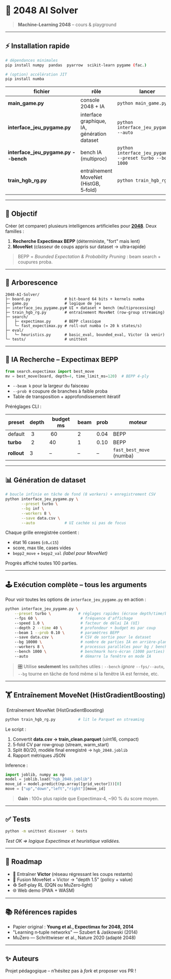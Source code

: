# 🧠 2048 AI Solver

> **Machine‑Learning 2048** – cours & playground

---

## ⚡ Installation rapide

```bash
# dépendances minimales
pip install numpy  pandas  pyarrow  scikit‑learn pygame (fac.)

# (option) accélération JIT
pip install numba
```

| fichier                               | rôle                                        | lancer                                                       |
| ------------------------------------- | ------------------------------------------- | ------------------------------------------------------------ |
| **main\_game.py**                     | console 2048 + IA                           | `python main_game.py`                                        |
| **interface\_jeu\_pygame.py**         | interface graphique, IA, génération dataset | `python interface_jeu_pygame.py --auto`                      |
| **interface\_jeu\_pygame.py --bench** | bench IA (multiproc)                        | `python interface_jeu_pygame.py --preset turbo --bench 1000` |
| **train\_hgb\_rg.py**                 | entraînement MoveNet (HistGB, 5‑fold)       | `python train_hgb_rg.py`                                     |

---

## 🎯 Objectif

Créer (et comparer) plusieurs intelligences artificielles pour [**2048**](https://play2048.co). Deux familles :

1. **Recherche Expectimax BEPP** (déterministe, "fort" mais lent)
2. **MoveNet** (classeur de coups appris sur dataset → ultra‑rapide)

> BEPP = *Bounded Expectation & Probability Pruning* : beam search + coupures proba.

---

## 🧱 Arborescence

```
2048-AI-Solver/
├─ board.py               # bit‑board 64 bits + kernels numba
├─ game.py                # logique de jeu
├─ interface_jeu_pygame.py# UI + dataset + bench (multiprocessing)
├─ train_hgb_rg.py        # entraînement MoveNet (row‑group streaming)
├─ search/
│   ├─ expectimax.py      # BEPP classique
│   └─ fast_expectimax.py # roll‑out numba (≈ 20 k states/s)
├─ eval/
│   └─ heuristics.py      # basic_eval, bounded_eval, Victor (à venir)
└─ tests/                 # unittest
```

---

## 🤖 IA Recherche – Expectimax BEPP

```python
from search.expectimax import best_move
mv = best_move(board, depth=4, time_limit_ms=120)  # BEPP 4‑ply
```

- `--beam k` pour la largeur du faisceau
- `--prob θ`  coupure de branches à faible proba
- Table de transposition + approfondissement itératif

Préréglages CLI :

| preset      | depth | budget ms | beam | prob | moteur                   |
| ----------- | ----- | --------- | ---- | ---- | ------------------------ |
| default     |  3    |  60       | 2    | 0.04 | BEPP                     |
| **turbo**   |  2    | 40        | 1    | 0.10 | BEPP                     |
| **rollout** | 3     | –         | –    | –    | `fast_best_move` (numba) |

---

## 📊 Génération de dataset

```bash
# boucle infinie en tâche de fond (8 workers) + enregistrement CSV
python interface_jeu_pygame.py \
       --preset turbo \
       --bg inf \
       --workers 8 \
       --save data.csv \
       --auto             # UI cachée si pas de focus
```

Chaque grille enregistrée contient :

- état 16 cases (`c0…c15`)
- score, max tile, cases vides
- `bepp2_move`  + `bepp2_val`  *(label pour MoveNet)*

Progrès affiché toutes 100 parties.

---

## 🕹️ Exécution complète – **tous les arguments**

Pour voir toutes les options de `interface_jeu_pygame.py` en action :

```bash
python interface_jeu_pygame.py \
    --preset turbo \            # réglages rapides (écrase depth/time/beam/prob)
    --fps 60 \                   # fréquence d'affichage
    --speed 1.0 \                # facteur de délai IA (UI)
    --depth 2 --time 40 \        # profondeur + budget ms par coup
    --beam 1 --prob 0.10 \       # paramètres BEPP
    --save data.csv \            # CSV de sortie pour le dataset
    --bg 10000 \                 # nombre de parties IA en arrière‑plan ("inf" pour infini)
    --workers 8 \                # processus parallèles pour bg / bench
    --bench 1000 \               # benchmark hors‑écran (1000 parties)
    --auto                       # démarre la fenêtre en mode IA
```

> 🎛️ Utilise **seulement** les switches utiles : `--bench` *ignore* `--fps/--auto`, `--bg` tourne en tâche de fond même si la fenêtre IA est fermée, etc.

---

## 🏋️ Entraînement MoveNet (HistGradientBoosting)

 Entraînement MoveNet (HistGradientBoosting)

```bash
python train_hgb_rg.py          # lit le Parquet en streaming
```

Le script :

1. Convertit **data.csv → train\_clean.parquet** (uint16, compact)
2. 5‑fold CV par row‑group (stream, warm\_start)
3. Split 80/20, modèle final enregistré → `hgb_2048.joblib`
4. Rapport métriques JSON

Inference :

```python
import joblib, numpy as np
model = joblib.load("hgb_2048.joblib")
move_id = model.predict(np.array([grid_vector]))[0]
move = ["up","down","left","right"][move_id]
```

> **Gain** : 100× plus rapide que Expectimax‑4, \~90 % du score moyen.

---

## ✅ Tests

```bash
python -m unittest discover -s tests
```

*Test OK ⇒ logique Expectimax et heuristique validées.*

---

## 🚀 Roadmap

- 🔬 Entraîner **Victor** (réseau régressant les coups restants)
- 🤝 Fusion MoveNet + Victor → "depth 1.5" (policy + value)
- ♻️ Self‑play RL (DQN ou MuZero‑light)
- 🌐 Web demo (PWA + WASM)

---

## 📚 Références rapides

- Papier original : **Young et al., Expectimax for 2048, 2014**
- "Learning n‑tuple networks" — Szubert & Jaśkowski (2014)
- MuZero — Schrittwieser et al., Nature 2020 (adapté 2048)

---

## ✨ Auteurs

Projet pédagogique – n’hésitez pas à *fork* et proposer vos PR !


